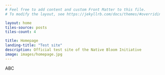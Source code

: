 ```yaml
---
# Feel free to add content and custom Front Matter to this file.
# To modify the layout, see https://jekyllrb.com/docs/themes/#overriding-theme-defaults

layout: home
tiles-source: posts
tiles-count: 4

title: Homepage
landing-title: "Test site"
description: Official test site of the Native Bloom Initiative
image: images/homepage.jpg
---
```

ABC
